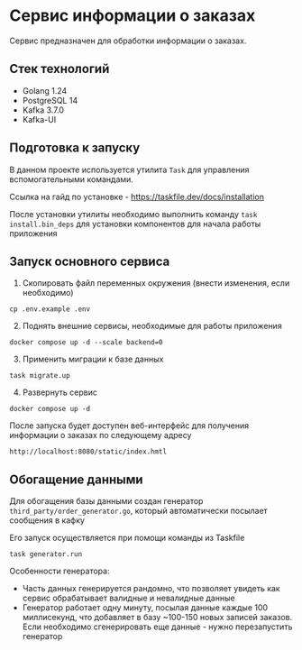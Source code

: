 # Сервис информации о заказах

Сервис предназначен для обработки информации о заказах.

## Стек технологий

- Golang 1.24
- PostgreSQL 14
- Kafka 3.7.0
- Kafka-UI

## Подготовка к запуску
В данном проекте используется утилита `Task` для управления вспомогательными командами.

Ссылка на гайд по установке - https://taskfile.dev/docs/installation

После установки утилиты необходимо выполнить команду `task install.bin_deps` для установки компонентов для начала работы приложения

## Запуск основного сервиса

1. Скопировать файл переменных окружения (внести изменения, если необходимо)

```shell
cp .env.example .env
```

2. Поднять внешние сервисы, необходимые для работы приложения

```shell
docker compose up -d --scale backend=0
```

3. Применить миграции к базе данных

```shell
task migrate.up
```

4. Развернуть сервис

```shell
docker compose up -d
```

После запуска будет доступен веб-интерфейс для получения информации о заказах по следующему адресу

`http://localhost:8080/static/index.hmtl`

## Обогащение данными

Для обогащения базы данными создан генератор `third_party/order_generator.go`, который автоматически посылает сообщения в кафку

Его запуск осуществляется при помощи команды из Taskfile 
```shell
task generator.run
```

Особенности генератора:
- Часть данных генерируется рандомно, что позволяет увидеть как сервис обрабатывает валидные и невалидные данные
- Генератор работает одну минуту, посылая данные каждые 100 миллисекунд, что добавляет в базу ~100-150 новых записей заказов. 
Если необходимо сгенерировать еще данные - нужно перезапустить генератор